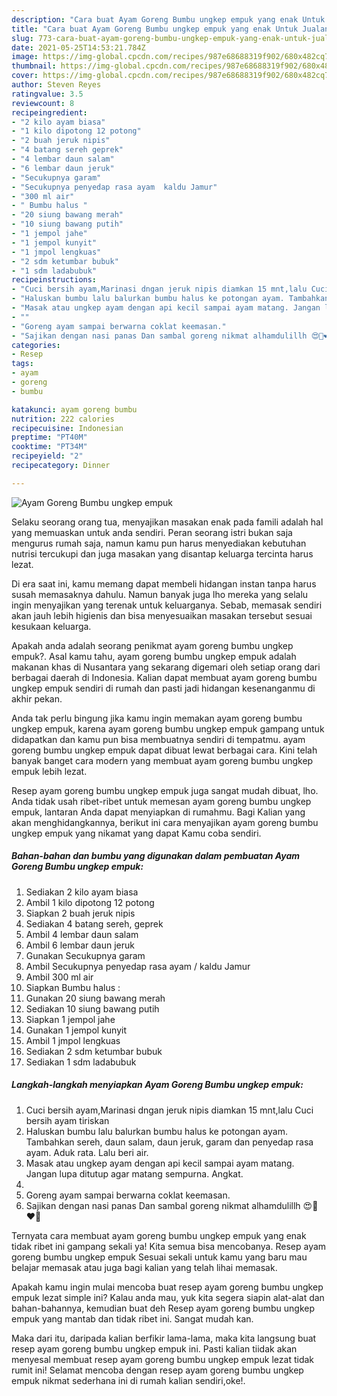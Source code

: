 ```yaml
---
description: "Cara buat Ayam Goreng Bumbu ungkep empuk yang enak Untuk Jualan"
title: "Cara buat Ayam Goreng Bumbu ungkep empuk yang enak Untuk Jualan"
slug: 773-cara-buat-ayam-goreng-bumbu-ungkep-empuk-yang-enak-untuk-jualan
date: 2021-05-25T14:53:21.784Z
image: https://img-global.cpcdn.com/recipes/987e68688319f902/680x482cq70/ayam-goreng-bumbu-ungkep-empuk-foto-resep-utama.jpg
thumbnail: https://img-global.cpcdn.com/recipes/987e68688319f902/680x482cq70/ayam-goreng-bumbu-ungkep-empuk-foto-resep-utama.jpg
cover: https://img-global.cpcdn.com/recipes/987e68688319f902/680x482cq70/ayam-goreng-bumbu-ungkep-empuk-foto-resep-utama.jpg
author: Steven Reyes
ratingvalue: 3.5
reviewcount: 8
recipeingredient:
- "2 kilo ayam biasa"
- "1 kilo dipotong 12 potong"
- "2 buah jeruk nipis"
- "4 batang sereh geprek"
- "4 lembar daun salam"
- "6 lembar daun jeruk"
- "Secukupnya garam"
- "Secukupnya penyedap rasa ayam  kaldu Jamur"
- "300 ml air"
- " Bumbu halus "
- "20 siung bawang merah"
- "10 siung bawang putih"
- "1 jempol jahe"
- "1 jempol kunyit"
- "1 jmpol lengkuas"
- "2 sdm ketumbar bubuk"
- "1 sdm ladabubuk"
recipeinstructions:
- "Cuci bersih ayam,Marinasi dngan jeruk nipis diamkan 15 mnt,lalu Cuci bersih ayam tiriskan"
- "Haluskan bumbu lalu balurkan bumbu halus ke potongan ayam. Tambahkan sereh, daun salam, daun jeruk, garam dan penyedap rasa ayam. Aduk rata. Lalu beri air."
- "Masak atau ungkep ayam dengan api kecil sampai ayam matang. Jangan lupa ditutup agar matang sempurna. Angkat."
- ""
- "Goreng ayam sampai berwarna coklat keemasan."
- "Sajikan dengan nasi panas Dan sambal goreng nikmat alhamdulillh 😍🥰❤️💋"
categories:
- Resep
tags:
- ayam
- goreng
- bumbu

katakunci: ayam goreng bumbu 
nutrition: 222 calories
recipecuisine: Indonesian
preptime: "PT40M"
cooktime: "PT34M"
recipeyield: "2"
recipecategory: Dinner

---
```



![Ayam Goreng Bumbu ungkep empuk](https://img-global.cpcdn.com/recipes/987e68688319f902/680x482cq70/ayam-goreng-bumbu-ungkep-empuk-foto-resep-utama.jpg)

Selaku seorang orang tua, menyajikan masakan enak pada famili adalah hal yang memuaskan untuk anda sendiri. Peran seorang istri bukan saja mengurus rumah saja, namun kamu pun harus menyediakan kebutuhan nutrisi tercukupi dan juga masakan yang disantap keluarga tercinta harus lezat.

Di era  saat ini, kamu memang dapat membeli hidangan instan tanpa harus susah memasaknya dahulu. Namun banyak juga lho mereka yang selalu ingin menyajikan yang terenak untuk keluarganya. Sebab, memasak sendiri akan jauh lebih higienis dan bisa menyesuaikan masakan tersebut sesuai kesukaan keluarga. 



Apakah anda adalah seorang penikmat ayam goreng bumbu ungkep empuk?. Asal kamu tahu, ayam goreng bumbu ungkep empuk adalah makanan khas di Nusantara yang sekarang digemari oleh setiap orang dari berbagai daerah di Indonesia. Kalian dapat membuat ayam goreng bumbu ungkep empuk sendiri di rumah dan pasti jadi hidangan kesenanganmu di akhir pekan.

Anda tak perlu bingung jika kamu ingin memakan ayam goreng bumbu ungkep empuk, karena ayam goreng bumbu ungkep empuk gampang untuk didapatkan dan kamu pun bisa membuatnya sendiri di tempatmu. ayam goreng bumbu ungkep empuk dapat dibuat lewat berbagai cara. Kini telah banyak banget cara modern yang membuat ayam goreng bumbu ungkep empuk lebih lezat.

Resep ayam goreng bumbu ungkep empuk juga sangat mudah dibuat, lho. Anda tidak usah ribet-ribet untuk memesan ayam goreng bumbu ungkep empuk, lantaran Anda dapat menyiapkan di rumahmu. Bagi Kalian yang akan menghidangkannya, berikut ini cara menyajikan ayam goreng bumbu ungkep empuk yang nikamat yang dapat Kamu coba sendiri.

<!--inarticleads1-->

##### Bahan-bahan dan bumbu yang digunakan dalam pembuatan Ayam Goreng Bumbu ungkep empuk:

1. Sediakan 2 kilo ayam biasa
1. Ambil 1 kilo dipotong 12 potong
1. Siapkan 2 buah jeruk nipis
1. Sediakan 4 batang sereh, geprek
1. Ambil 4 lembar daun salam
1. Ambil 6 lembar daun jeruk
1. Gunakan Secukupnya garam
1. Ambil Secukupnya penyedap rasa ayam / kaldu Jamur
1. Ambil 300 ml air
1. Siapkan  Bumbu halus :
1. Gunakan 20 siung bawang merah
1. Sediakan 10 siung bawang putih
1. Siapkan 1 jempol jahe
1. Gunakan 1 jempol kunyit
1. Ambil 1 jmpol lengkuas
1. Sediakan 2 sdm ketumbar bubuk
1. Sediakan 1 sdm ladabubuk




<!--inarticleads2-->

##### Langkah-langkah menyiapkan Ayam Goreng Bumbu ungkep empuk:

1. Cuci bersih ayam,Marinasi dngan jeruk nipis diamkan 15 mnt,lalu Cuci bersih ayam tiriskan
1. Haluskan bumbu lalu balurkan bumbu halus ke potongan ayam. Tambahkan sereh, daun salam, daun jeruk, garam dan penyedap rasa ayam. Aduk rata. Lalu beri air.
1. Masak atau ungkep ayam dengan api kecil sampai ayam matang. Jangan lupa ditutup agar matang sempurna. Angkat.
1. 
1. Goreng ayam sampai berwarna coklat keemasan.
1. Sajikan dengan nasi panas Dan sambal goreng nikmat alhamdulillh 😍🥰❤️💋




Ternyata cara membuat ayam goreng bumbu ungkep empuk yang enak tidak ribet ini gampang sekali ya! Kita semua bisa mencobanya. Resep ayam goreng bumbu ungkep empuk Sesuai sekali untuk kamu yang baru mau belajar memasak atau juga bagi kalian yang telah lihai memasak.

Apakah kamu ingin mulai mencoba buat resep ayam goreng bumbu ungkep empuk lezat simple ini? Kalau anda mau, yuk kita segera siapin alat-alat dan bahan-bahannya, kemudian buat deh Resep ayam goreng bumbu ungkep empuk yang mantab dan tidak ribet ini. Sangat mudah kan. 

Maka dari itu, daripada kalian berfikir lama-lama, maka kita langsung buat resep ayam goreng bumbu ungkep empuk ini. Pasti kalian tiidak akan menyesal membuat resep ayam goreng bumbu ungkep empuk lezat tidak rumit ini! Selamat mencoba dengan resep ayam goreng bumbu ungkep empuk nikmat sederhana ini di rumah kalian sendiri,oke!.

